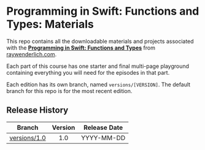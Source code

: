 # Programming in Swift: Functions and Types: Materials

This repo contains all the downloadable materials and projects associated with the **[Programming in Swift: Functions and Types](https://www.raywenderlich.com/5429279-programming-in-swift-functions-and-types)** from [raywenderlich.com](https://www.raywenderlich.com).

Each part of this course has one starter and final multi-page playground containing everything you will need for the episodes in that part.

Each edition has its own branch, named `versions/[VERSION]`. The default branch for this repo is for the most recent edition.

## Release History

| Branch                                                                            | Version | Release Date |
| --------------------------------------------------------------------------------- |:-------:|:------------:|
| [versions/1.0](https://github.com/raywenderlich/video-ps2-materials/tree/versions/1.0) | 1.0     | YYYY-MM-DD   |
